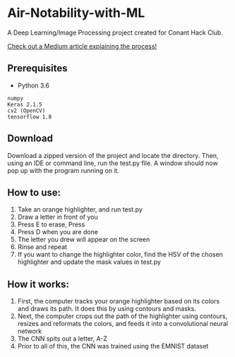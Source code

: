 # Air-Notability-with-ML

A Deep Learning/Image Processing project created for Conant Hack Club.

[Check out a Medium article explaining the process!](https://ai.plainenglish.io/using-ai-to-draw-in-the-air-bd1505d1ea99)

## Prerequisites ##

* Python 3.6
```
numpy
Keras 2.1.5
cv2 (OpenCV)
tensorflow 1.8
```

## Download ##

Download a zipped version of the project and locate the directory. Then, using an IDE or command line, run the test.py file. 
A window should now pop up with the program running on it.

## How to use: ##

1. Take an orange highlighter, and run test.py
2. Draw a letter in front of you
3. Press E to erase, Press
4. Press D when you are done
5. The letter you drew will appear on the screen
6. Rinse and repeat
7. If you want to change the highlighter color, find the HSV of the chosen highlighter and update the mask values in test.py

## How it works: ##
1. First, the computer tracks your orange highlighter based on its colors and draws its path. It does this by using contours and masks.
2. Next, the computer crops out the path of the highlighter using contours, resizes and reformats the colors, and
feeds it into a convolutional neural network
3. The CNN spits out a letter, A-Z
4. Prior to all of this, the CNN was trained using the EMNIST dataset
